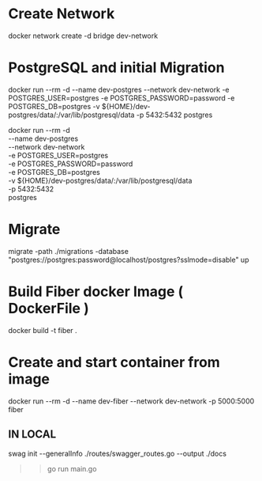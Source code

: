 # Create Network

docker network create -d bridge dev-network

# PostgreSQL and initial Migration

docker run --rm -d --name dev-postgres --network dev-network -e POSTGRES_USER=postgres -e POSTGRES_PASSWORD=password -e POSTGRES_DB=postgres -v ${HOME}/dev-postgres/data/:/var/lib/postgresql/data -p 5432:5432 postgres

docker run --rm -d \
 --name dev-postgres \
 --network dev-network \
 -e POSTGRES_USER=postgres \
 -e POSTGRES_PASSWORD=password \
 -e POSTGRES_DB=postgres \
 -v ${HOME}/dev-postgres/data/:/var/lib/postgresql/data \
 -p 5432:5432 \
 postgres

# Migrate

migrate -path ./migrations -database "postgres://postgres:password@localhost/postgres?sslmode=disable" up

# Build Fiber docker Image ( DockerFile )

docker build -t fiber .

# Create and start container from image

docker run --rm -d --name dev-fiber --network dev-network -p 5000:5000 fiber

## IN LOCAL

swag init --generalInfo ./routes/swagger_routes.go --output ./docs

> > go run main.go
